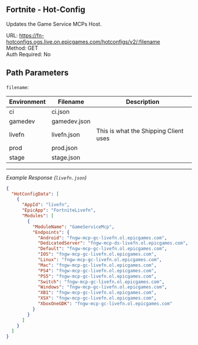 ## Fortnite - Hot-Config

Updates the Game Service MCPs Host.

URL: https://fn-hotconfigs.ogs.live.on.epicgames.com/hotconfigs/v2/:filename \
Method: GET \
Auth Required: No

## Path Parameters

`filename`:

| Environment | Filename     | Description                           |
| ----------- | ------------ | ------------------------------------- |
| ci          | ci.json      |                                       |
| gamedev     | gamedev.json |                                       |
| livefn      | livefn.json  | This is what the Shipping Client uses |
| prod        | prod.json    |                                       |
| stage       | stage.json   |                                       |

---

_Example Response (`livefn.json`)_

```json
{
  "HotConfigData": [
    {
      "AppId": "livefn",
      "EpicApp": "FortniteLivefn",
      "Modules": [
        {
          "ModuleName": "GameServiceMcp",
          "Endpoints": {
            "Android": "fngw-mcp-gc-livefn.ol.epicgames.com",
            "DedicatedServer": "fngw-mcp-ds-livefn.ol.epicgames.com",
            "Default": "fngw-mcp-gc-livefn.ol.epicgames.com",
            "IOS": "fngw-mcp-gc-livefn.ol.epicgames.com",
            "Linux": "fngw-mcp-gc-livefn.ol.epicgames.com",
            "Mac": "fngw-mcp-gc-livefn.ol.epicgames.com",
            "PS4": "fngw-mcp-gc-livefn.ol.epicgames.com",
            "PS5": "fngw-mcp-gc-livefn.ol.epicgames.com",
            "Switch": "fngw-mcp-gc-livefn.ol.epicgames.com",
            "Windows": "fngw-mcp-gc-livefn.ol.epicgames.com",
            "XB1": "fngw-mcp-gc-livefn.ol.epicgames.com",
            "XSX": "fngw-mcp-gc-livefn.ol.epicgames.com",
            "XboxOneGDK": "fngw-mcp-gc-livefn.ol.epicgames.com"
          }
        }
      ]
    }
  ]
}
```
